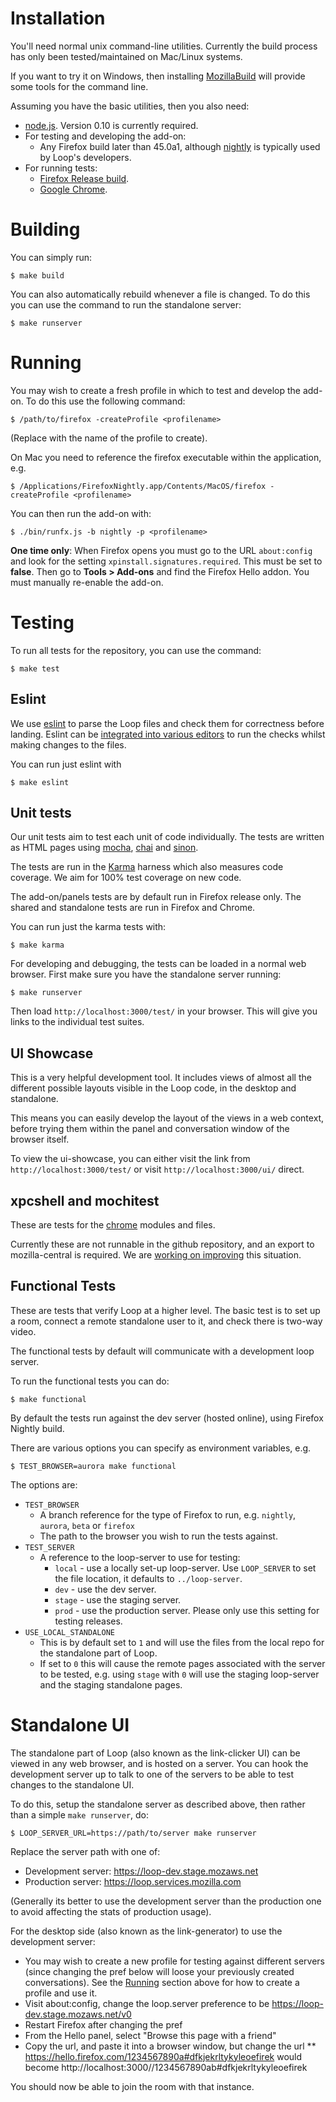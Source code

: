 Installation
============

You'll need normal unix command-line utilities. Currently the build process has
only been tested/maintained on Mac/Linux systems.

If you want to try it on Windows, then installing [MozillaBuild](https://wiki.mozilla.org/MozillaBuild)
will provide some tools for the command line.

Assuming you have the basic utilities, then you also need:

* [node.js](https://nodejs.org/). Version 0.10 is currently required.
* For testing and developing the add-on:
  * Any Firefox build later than 45.0a1, although
    [nightly](https://nightly.mozilla.org/) is typically used by Loop's developers.
* For running tests:
  * [Firefox Release build](https://www.mozilla.org/firefox/all/).
  * [Google Chrome](https://www.google.com/chrome/).

Building
========

You can simply run:

```shell
$ make build
```

You can also automatically rebuild whenever a file is changed. To do this you
can use the command to run the standalone server:

```shell
$ make runserver
````

Running
=======

You may wish to create a fresh profile in which to test and develop the add-on.
To do this use the following command:

```shell
$ /path/to/firefox -createProfile <profilename>
```

(Replace <profilename> with the name of the profile to create).

On Mac you need to reference the firefox executable within the application, e.g.

```shell
$ /Applications/FirefoxNightly.app/Contents/MacOS/firefox -createProfile <profilename>
```

You can then run the add-on with:

```shell
$ ./bin/runfx.js -b nightly -p <profilename>
```

**One time only**: When Firefox opens you must go to the URL `about:config` and
look for the setting `xpinstall.signatures.required`.  This must be set to
**false**.  Then go to
**Tools &gt; Add-ons** and find the Firefox Hello addon.  You must manually
re-enable the add-on.

Testing
=======

To run all tests for the repository, you can use the command:

```shell
$ make test
```

Eslint
------

We use [eslint](http://eslint.org/) to parse the Loop files and check them for
correctness before landing. Eslint can be
[integrated into various editors](http://eslint.org/docs/user-guide/integrations)
to run the checks whilst making changes to the files.

You can run just eslint with

```shell
$ make eslint
```

Unit tests
----------

Our unit tests aim to test each unit of code individually. The tests are written
as HTML pages using [mocha](http://mochajs.org/), [chai](http://chaijs.com/) and
[sinon](http://sinonjs.org/).

The tests are run in the [Karma](http://karma-runner.github.io) harness which
also measures code coverage. We aim for 100% test coverage on new code.

The add-on/panels tests are by default run in Firefox release only. The shared
and standalone tests are run in Firefox and Chrome.

You can run just the karma tests with:

```shell
$ make karma
```

For developing and debugging, the tests can be loaded in a normal web browser.
First make sure you have the standalone server running:

```shell
$ make runserver
```

Then load `http://localhost:3000/test/` in your browser. This will give you links
to the individual test suites.

UI Showcase
-----------

This is a very helpful development tool. It includes views of almost all the
different possible layouts visible in the Loop code, in the desktop and standalone.

This means you can easily develop the layout of the views in a web context, before
trying them within the panel and conversation window of the browser itself.

To view the ui-showcase, you can either visit the link from `http://localhost:3000/test/`
or visit `http://localhost:3000/ui/` direct.

xpcshell and mochitest
----------------------

These are tests for the [chrome](https://developer.mozilla.org/docs/Glossary/Chrome)
modules and files.

Currently these are not runnable in the github repository, and an export to
mozilla-central is required. We are
[working on improving](https://bugzilla.mozilla.org/show_bug.cgi?id=1238570) this
situation.

Functional Tests
----------------

These are tests that verify Loop at a higher level. The basic test is to set up
a room, connect a remote standalone user to it, and check there is two-way video.

The functional tests by default will communicate with a development loop server.

To run the functional tests you can do:

```shell
$ make functional
```

By default the tests run against the dev server (hosted online), using Firefox
Nightly build.

There are various options you can specify as environment variables, e.g.

```shell
$ TEST_BROWSER=aurora make functional
```

The options are:

* `TEST_BROWSER`
  * A branch reference for the type of Firefox to run, e.g. `nightly`, `aurora`,
    `beta` or `firefox`
  * The path to the browser you wish to run the tests against.
* `TEST_SERVER`
  * A reference to the loop-server to use for testing:
    * `local` - use a locally set-up loop-server. Use `LOOP_SERVER` to set the
      file location, it defaults to `../loop-server`.
    * `dev` - use the dev server.
    * `stage` - use the staging server.
    * `prod` - use the production server. Please only use this setting for testing
      releases.
* `USE_LOCAL_STANDALONE`
  * This is by default set to `1` and will use the files from the local repo for
    the standalone part of Loop.
  * If set to `0` this will cause the remote pages associated with the server to
    be tested, e.g. using `stage` with `0` will use the staging loop-server and
    the staging standalone pages.

Standalone UI
=============

The standalone part of Loop (also known as the link-clicker UI) can be viewed in
any web browser, and is hosted on a server. You can hook the development server
up to talk to one of the servers to be able to test changes to the standalone UI.

To do this, setup the standalone server as described above, then rather than a
simple `make runserver`, do:

```shell
$ LOOP_SERVER_URL=https://path/to/server make runserver
```

Replace the server path with one of:

* Development server: https://loop-dev.stage.mozaws.net
* Production server: https://loop.services.mozilla.com

(Generally its better to use the development server than the production one to
avoid affecting the stats of production usage).

For the desktop side (also known as the link-generator) to use the development
server:

* You may wish to create a new profile for testing against different servers
(since changing the pref below will loose your previously created conversations).
See the [Running](#running) section above for how to create a profile and use it.
* Visit about:config, change the loop.server preference to be
https://loop-dev.stage.mozaws.net/v0
* Restart Firefox after changing the pref
* From the Hello panel, select "Browse this page with a friend"
* Copy the url, and paste it into a browser window, but change the url
** https://hello.firefox.com/1234567890a#dfkjekrltykyleoefirek would become
http://localhost:3000//1234567890ab#dfkjekrltykyleoefirek

You should now be able to join the room with that instance.
